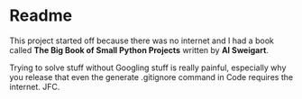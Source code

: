 # Readme

This project started off because there was no internet and I had a book called **The Big Book of Small Python Projects** written by **Al Sweigart**.

Trying to solve stuff without Googling stuff is really painful, especially why you release that even the generate .gitignore command in Code requires the internet. JFC.
